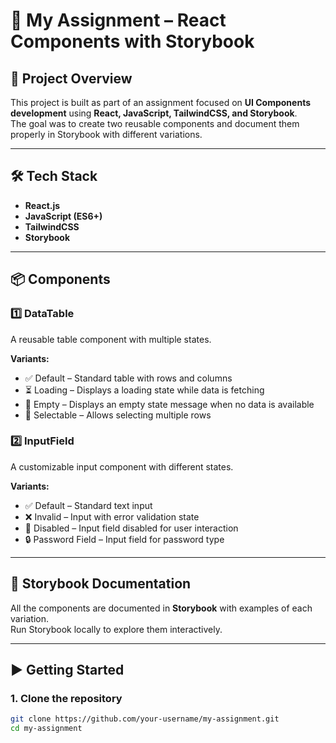 # 📘 My Assignment – React Components with Storybook

## 🚀 Project Overview

This project is built as part of an assignment focused on **UI Components development** using **React, JavaScript, TailwindCSS, and Storybook**.  
The goal was to create two reusable components and document them properly in Storybook with different variations.

---

## 🛠️ Tech Stack

- **React.js**  
- **JavaScript (ES6+)**  
- **TailwindCSS**  
- **Storybook**

---

## 📦 Components

### 1️⃣ DataTable

A reusable table component with multiple states.

**Variants:**

- ✅ Default – Standard table with rows and columns  
- ⏳ Loading – Displays a loading state while data is fetching  
- 🚫 Empty – Displays an empty state message when no data is available  
- 📝 Selectable – Allows selecting multiple rows

### 2️⃣ InputField

A customizable input component with different states.

**Variants:**

- ✅ Default – Standard text input  
- ❌ Invalid – Input with error validation state  
- 🚫 Disabled – Input field disabled for user interaction  
- 🔒 Password Field – Input field for password type

---

## 📖 Storybook Documentation

All the components are documented in **Storybook** with examples of each variation.  
Run Storybook locally to explore them interactively.

---

## ▶️ Getting Started

### 1. Clone the repository
```bash
git clone https://github.com/your-username/my-assignment.git
cd my-assignment
